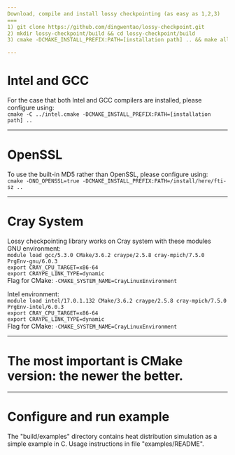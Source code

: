```yaml
---
Download, compile and install lossy checkpointing (as easy as 1,2,3)
===
1) git clone https://github.com/dingwentao/lossy-checkpoint.git
2) mkdir lossy-checkpoint/build && cd lossy-checkpoint/build
3) cmake -DCMAKE_INSTALL_PREFIX:PATH=[installation path] .. && make all install

---
```

Intel and GCC
==
For the case that both Intel and GCC compilers are installed, please configure using:  
`cmake -C ../intel.cmake -DCMAKE_INSTALL_PREFIX:PATH=[installation path] ..`

---
OpenSSL
===
To use the built-in MD5 rather than OpenSSL, please configure using:  
`cmake -DNO_OPENSSL=true -DCMAKE_INSTALL_PREFIX:PATH=/install/here/fti-sz ..`

---
Cray System
===
Lossy checkpointing library works on Cray system with these modules  
GNU environment:  
`module load gcc/5.3.0 CMake/3.6.2 craype/2.5.8 cray-mpich/7.5.0 PrgEnv-gnu/6.0.3 `  
`export CRAY_CPU_TARGET=x86-64`  
`export CRAYPE_LINK_TYPE=dynamic`  
Flag for CMake: `-CMAKE_SYSTEM_NAME=CrayLinuxEnvironment`  
  
Intel environment:  
`module load intel/17.0.1.132 CMake/3.6.2 craype/2.5.8 cray-mpich/7.5.0 PrgEnv-intel/6.0.3`  
`export CRAY_CPU_TARGET=x86-64`  
`export CRAYPE_LINK_TYPE=dynamic`  
Flag for CMake: `-CMAKE_SYSTEM_NAME=CrayLinuxEnvironment`  

---
The most important is CMake version: the newer the better.  
===

---
Configure and run example
===
The "build/examples" directory contains heat distribution simulation as a simple
example in C. Usage instructions in file "examples/README".
